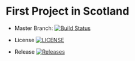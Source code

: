 # First Project in Scotland

- Master Branch: [![Build Status](https://travis-ci.com/BenniN/sem.svg?branch=master)](https://travis-ci.com/BenniN/sem)

- License [![LICENSE](https://img.shields.io/github/license/BenniN/sem.svg?style=flat-square)](https://github.com/kevin-chalmers/sem/blob/master/LICENSE)

- Release [![Releases](https://img.shields.io/github/release/BenniN/sem/all.svg?style=flat-square)](https://github.com/kevin-chalmers/sem/releases)
